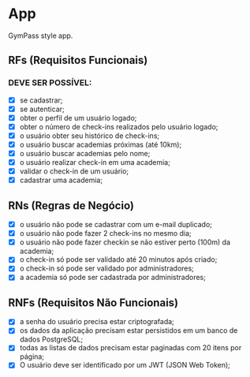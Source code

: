 # App

GymPass style app.

## RFs (Requisitos Funcionais)

### DEVE SER POSSÍVEL:
- [x] se cadastrar;
- [x] se autenticar;
- [x] obter o perfil de um usuário logado;
- [x] obter o número de check-ins realizados pelo usuário logado;
- [x] o usuário obter seu histórico de check-ins;
- [x] o usuário buscar academias próximas (até 10km);
- [x] o usuário buscar academias pelo nome;
- [x] o usuário realizar check-in em uma academia;
- [x] validar o check-in de um usuário;
- [x] cadastrar uma academia;

## RNs (Regras de Negócio)

- [x] o usuário não pode se cadastrar com um e-mail duplicado;
- [x] o usuário não pode fazer 2 check-ins no mesmo dia;
- [x] o usuário não pode fazer checkin se não estiver perto (100m) da academia;
- [x] o check-in só pode ser validado até 20 minutos após criado;
- [x] o check-in só pode ser validado por administradores;
- [x] a academia só pode ser cadastrada por administradores;

## RNFs (Requisitos Não Funcionais)

- [x] a senha do usuário precisa estar criptografada;
- [x] os dados da aplicação precisam estar persistidos em um banco de dados PostgreSQL;
- [x] todas as listas de dados precisam estar paginadas com 20 itens por página;
- [x] O usuário deve ser identificado por um JWT (JSON Web Token);
